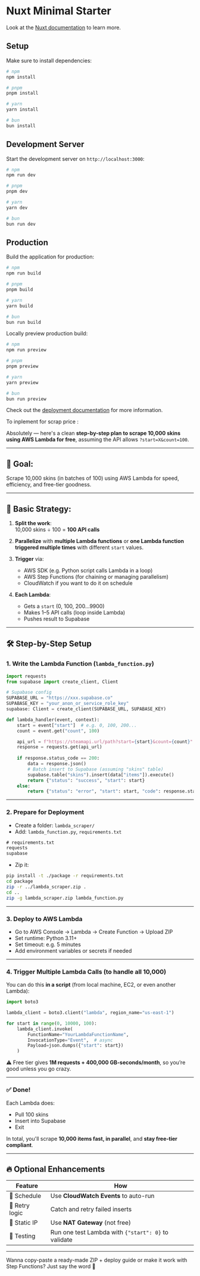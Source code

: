 # Nuxt Minimal Starter

Look at the [Nuxt documentation](https://nuxt.com/docs/getting-started/introduction) to learn more.

## Setup

Make sure to install dependencies:

```bash
# npm
npm install

# pnpm
pnpm install

# yarn
yarn install

# bun
bun install
```

## Development Server

Start the development server on `http://localhost:3000`:

```bash
# npm
npm run dev

# pnpm
pnpm dev

# yarn
yarn dev

# bun
bun run dev
```

## Production

Build the application for production:

```bash
# npm
npm run build

# pnpm
pnpm build

# yarn
yarn build

# bun
bun run build
```

Locally preview production build:

```bash
# npm
npm run preview

# pnpm
pnpm preview

# yarn
yarn preview

# bun
bun run preview
```

Check out the [deployment documentation](https://nuxt.com/docs/getting-started/deployment) for more information.

To inplement for scrap price : 

Absolutely — here's a clean **step-by-step plan to scrape 10,000 skins using AWS Lambda for free**, assuming the API allows `?start=X&count=100`.

---

## 🎯 **Goal:**  
Scrape 10,000 skins (in batches of 100) using AWS Lambda for speed, efficiency, and free-tier goodness.

---

## 🧩 Basic Strategy:

1. **Split the work**:  
   10,000 skins ÷ 100 = **100 API calls**
   
2. **Parallelize** with **multiple Lambda functions** or **one Lambda function triggered multiple times** with different `start` values.

3. **Trigger** via:
   - AWS SDK (e.g. Python script calls Lambda in a loop)
   - AWS Step Functions (for chaining or managing parallelism)
   - CloudWatch if you want to do it on schedule

4. **Each Lambda**:
   - Gets a `start` (0, 100, 200...9900)
   - Makes 1–5 API calls (loop inside Lambda)
   - Pushes result to Supabase

---

## 🛠️ Step-by-Step Setup

### 1. **Write the Lambda Function (`lambda_function.py`)**

```python
import requests
from supabase import create_client, Client

# Supabase config
SUPABASE_URL = "https://xxx.supabase.co"
SUPABASE_KEY = "your_anon_or_service_role_key"
supabase: Client = create_client(SUPABASE_URL, SUPABASE_KEY)

def lambda_handler(event, context):
    start = event["start"]  # e.g. 0, 100, 200...
    count = event.get("count", 100)

    api_url = f"https://steamapi.url/path?start={start}&count={count}"
    response = requests.get(api_url)
    
    if response.status_code == 200:
        data = response.json()
        # Batch insert to Supabase (assuming "skins" table)
        supabase.table("skins").insert(data["items"]).execute()
        return {"status": "success", "start": start}
    else:
        return {"status": "error", "start": start, "code": response.status_code}
```

---

### 2. **Prepare for Deployment**

- Create a folder: `lambda_scraper/`
- Add: `lambda_function.py`, `requirements.txt`

```txt
# requirements.txt
requests
supabase
```

- Zip it:
```bash
pip install -t ./package -r requirements.txt
cd package
zip -r ../lambda_scraper.zip .
cd ..
zip -g lambda_scraper.zip lambda_function.py
```

---

### 3. **Deploy to AWS Lambda**

- Go to AWS Console → Lambda → Create Function → Upload ZIP
- Set runtime: Python 3.11+
- Set timeout: e.g. 5 minutes
- Add environment variables or secrets if needed

---

### 4. **Trigger Multiple Lambda Calls (to handle all 10,000)**

You can do this **in a script** (from local machine, EC2, or even another Lambda):

```python
import boto3

lambda_client = boto3.client("lambda", region_name="us-east-1")

for start in range(0, 10000, 100):
    lambda_client.invoke(
        FunctionName="YourLambdaFunctionName",
        InvocationType="Event",  # async
        Payload=json.dumps({"start": start})
    )
```

⚠️ Free tier gives **1M requests + 400,000 GB-seconds/month**, so you’re good unless you go crazy.

---

### ✅ Done!

Each Lambda does:
- Pull 100 skins
- Insert into Supabase
- Exit

In total, you'll scrape **10,000 items fast, in parallel**, and **stay free-tier compliant**.

---

## 🔥 Optional Enhancements

| Feature | How |
|--------|------|
| 📆 Schedule | Use **CloudWatch Events** to auto-run |
| 🧠 Retry logic | Catch and retry failed inserts |
| 📡 Static IP | Use **NAT Gateway** (not free) |
| 🧪 Testing | Run one test Lambda with `{"start": 0}` to validate |

---

Wanna copy-paste a ready-made ZIP + deploy guide or make it work with Step Functions? Just say the word 🙌
